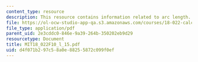 ```yaml
---
content_type: resource
description: This resource contains information related to arc length.
file: https://ol-ocw-studio-app-qa.s3.amazonaws.com/courses/18-022-calculus-of-several-variables-fall-2010/d4f071b297c58a0e88255872c099f0ef_MIT18_022F10_l_15.pdf
file_type: application/pdf
parent_uid: 2e3cddc0-846e-9a39-264b-350202eb9d29
resourcetype: Document
title: MIT18_022F10_l_15.pdf
uid: d4f071b2-97c5-8a0e-8825-5872c099f0ef
---
```

